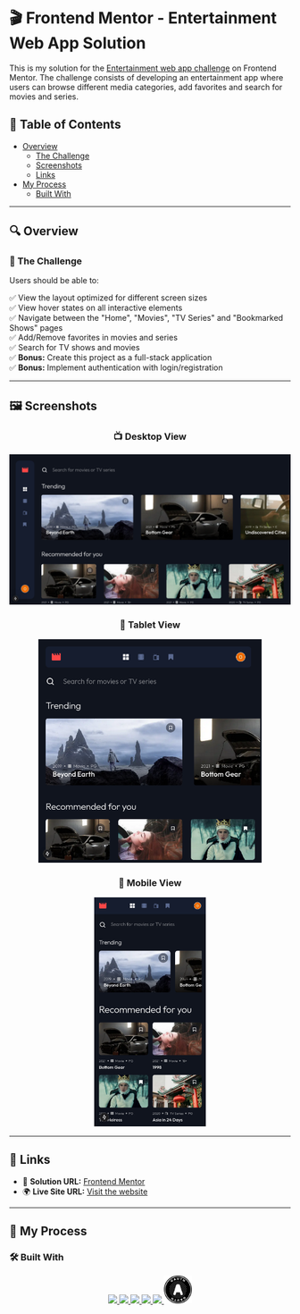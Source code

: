 # 🎬 Frontend Mentor - Entertainment Web App Solution

This is my solution for the [Entertainment web app challenge](https://www.frontendmentor.io/challenges/entertainment-web-app-J-UhgAW1X) on Frontend Mentor. The challenge consists of developing an entertainment app where users can browse different media categories, add favorites and search for movies and series.

## 📌 Table of Contents

- [Overview](#overview)
  - [The Challenge](#the-challenge)
  - [Screenshots](#screenshots)
  - [Links](#links)
- [My Process](#my-process)
  - [Built With](#built-with)

---

## 🔍 Overview

### 🎯 The Challenge

Users should be able to:

✅ View the layout optimized for different screen sizes<br>
✅ View hover states on all interactive elements<br>
✅ Navigate between the "Home", "Movies", "TV Series" and "Bookmarked Shows" pages<br>
✅ Add/Remove favorites in movies and series<br>
✅ Search for TV shows and movies<br>
✅ **Bonus:** Create this project as a full-stack application<br>
✅ **Bonus:** Implement authentication with login/registration<br>

---

## 🖼 Screenshots

<div align="center">
  <h3>📺 Desktop View</h3>
  <img src="./readme/desktop.png" width="600" />
</div>

<div align="center">
  <h3>📱 Tablet View</h3>
  <img src="./readme/tablet.png" width="400" />
</div>

<div align="center">
  <h3>📱 Mobile View</h3>
  <img src="./readme/mobile.png" width="200" />
</div>

---

## 🔗 Links

- 🔗 **Solution URL:** [Frontend Mentor](https://www.frontendmentor.io/solutions/entertainment-web-CO9YcWVx14)
- 🌍 **Live Site URL:** [Visit the website](https://entertainment-web-1pm9.onrender.com)

---

## 🚀 My Process

### 🛠 Built With

<p align="center">
  <a href="https://nextjs.org/" target="_blank" rel="noreferrer">
    <img src="https://cdn.jsdelivr.net/gh/devicons/devicon@latest/icons/nextjs/nextjs-original.svg" width="50" />
  </a>
  <a href="https://www.typescriptlang.org/" target="_blank" rel="noreferrer">
    <img src="https://cdn.jsdelivr.net/gh/devicons/devicon@latest/icons/typescript/typescript-original.svg" width="50" />
  </a>
  <a href="https://developer.mozilla.org/pt-BR/docs/Web/HTML" target="_blank" rel="noreferrer">
    <img src="https://cdn.jsdelivr.net/gh/devicons/devicon@latest/icons/html5/html5-original.svg" width="50" />
  </a>
  <a href="https://developer.mozilla.org/pt-BR/docs/Web/CSS" target="_blank" rel="noreferrer">
    <img src="https://cdn.jsdelivr.net/gh/devicons/devicon@latest/icons/css3/css3-original.svg" width="50"/>
  </a>
  <a href="https://sass-lang.com/" target="_blank" rel="noreferrer">
    <img src="https://cdn.jsdelivr.net/gh/devicons/devicon@latest/icons/sass/sass-original.svg" width="50"/>
  </a>
  <a href="https://oauth.net/2/" target="_blank" rel="noreferrer">
    <img src="./readme/oauth.svg" width="50"/>
  </a>
</p>
